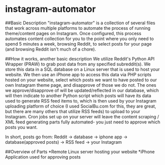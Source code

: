 # instagram-automator

##Basic Description
"instagram-automator" is a collection of several files that work across multiple platforms to automate the process of running theme/content pages on Instagram. Once configured, this process automates content collection for you to the point where you only need to spend 5 minutes a week, browsing Reddit, to select posts for your page (and browsing Reddit isn't much of a chore).

##How it works, another basic description
We utilize Reddit's Python API Wrapper (PRAW) to grab post data from any specified subreddit(s). We store this data in a SQL database on a Linux server that is used to host your website. We then use an iPhone app to access this data via PHP scripts hosted on your website, select which posts we want to have posted to our own Instagram theme page, and disapprove of those we do not. The ones we approve/disapprove of will be updated/reflected in our database, which will then indicate to another Python script which posts will have its data used to generate RSS feed items to, which is then used by your Instagram uploading platform of choice (I used SocialBu.com for this, they are great, but there are many others that utilize RSS feeds) to upload to your Instagram. Cron jobs set up on your server will leave the content scraping / XML feed generating parts fully automated- you just need to approve which posts you want.

In short, posts go from: Reddit -> database -> iphone app -> database(approved posts) -> RSS feed -> your Instagram

##Overview of Parts
*Remote Linux server hosting your website
*iPhone Application used for approving posts
